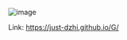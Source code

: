 ![image](https://github.com/Just-Dzhi/G/assets/156626643/b0f97f6c-efc1-451c-b850-3ffc3ca0c41b)

Link: https://just-dzhi.github.io/G/
